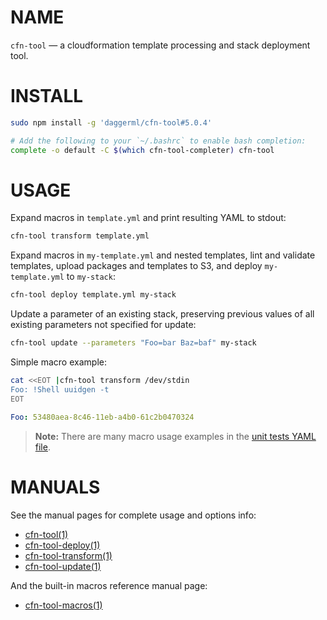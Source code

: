 <!-- vim: set ft=markdown: -->
# NAME

`cfn-tool` &mdash; a cloudformation template processing and stack deployment tool.

# INSTALL

```bash
sudo npm install -g 'daggerml/cfn-tool#5.0.4'
```

```bash
# Add the following to your `~/.bashrc` to enable bash completion:
complete -o default -C $(which cfn-tool-completer) cfn-tool
```

# USAGE

Expand macros in `template.yml` and print resulting YAML to stdout:

```bash
cfn-tool transform template.yml
```

Expand macros in `my-template.yml` and nested templates, lint and validate
templates, upload packages and templates to S3, and deploy `my-template.yml`
to `my-stack`:

```bash
cfn-tool deploy template.yml my-stack
```

Update a parameter of an existing stack, preserving previous values of all
existing parameters not specified for update:

```bash
cfn-tool update --parameters "Foo=bar Baz=baf" my-stack
```

Simple macro example:

```bash
cat <<EOT |cfn-tool transform /dev/stdin
Foo: !Shell uuidgen -t
EOT
```
```yaml
Foo: 53480aea-8c46-11eb-a4b0-61c2b0470324
```

> **Note:** There are many macro usage examples in the [unit tests YAML file][6].

# MANUALS

See the manual pages for complete usage and options info:

* [cfn-tool(1)][1]
* [cfn-tool-deploy(1)][2]
* [cfn-tool-transform(1)][3]
* [cfn-tool-update(1)][4]

And the built-in macros reference manual page:

* [cfn-tool-macros(1)][5]

[1]: http://htmlpreview.github.io/?https://github.com/daggerml/cfn-tool/blob/5.0.4/man/cfn-tool.html
[2]: http://htmlpreview.github.io/?https://github.com/daggerml/cfn-tool/blob/5.0.4/man/cfn-tool-deploy.html
[3]: http://htmlpreview.github.io/?https://github.com/daggerml/cfn-tool/blob/5.0.4/man/cfn-tool-transform.html
[4]: http://htmlpreview.github.io/?https://github.com/daggerml/cfn-tool/blob/5.0.4/man/cfn-tool-update.html
[5]: http://htmlpreview.github.io/?https://github.com/daggerml/cfn-tool/blob/5.0.4/man/cfn-tool-macros.html
[6]: https://github.com/daggerml/cfn-tool/blob/5.0.4/test/macro.tests.yml
